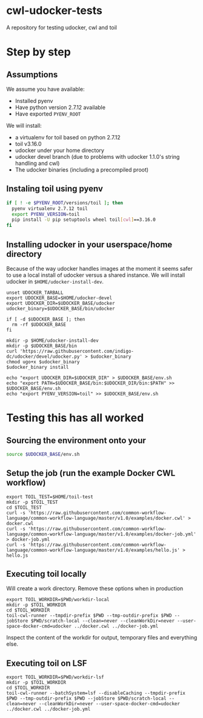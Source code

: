 # cwl-udocker-tests
A repository for testing udocker, cwl and toil

# Step by step

## Assumptions

We assume you have available:

- Installed pyenv
- Have python version 2.7.12 available
- Have exported `PYENV_ROOT`

We will install:

- a virtualenv for toil based on python 2.7.12
- toil v3.16.0
- udocker under your home directory
- udocker devel branch (due to problems with udocker 1.1.0's string handling and cwl)
- The udocker binaries (including a precompiled proot)

## Instaling toil using pyenv

```bash
if [ ! -e $PYENV_ROOT/versions/toil ]; then
  pyenv virtualenv 2.7.12 toil
  export PYENV_VERSION=toil
  pip install -U pip setuptools wheel toil[cwl]==3.16.0
fi
```

## Installing udocker in your userspace/home directory

Because of the way udocker handles images at the moment it seems safer to use a local install of udocker versus a shared instance. We will install udocker in `$HOME/udocker-install-dev`.

```
unset UDOCKER_TARBALL
export UDOCKER_BASE=$HOME/udocker-devel
export UDOCKER_DIR=$UDOCKER_BASE/udocker
udocker_binary=$UDOCKER_BASE/bin/udocker

if [ -d $UDOCKER_BASE ]; then
  rm -rf $UDOCKER_BASE
fi

mkdir -p $HOME/udocker-install-dev
mkdir -p $UDOCKER_BASE/bin
curl 'https://raw.githubusercontent.com/indigo-dc/udocker/devel/udocker.py' > $udocker_binary
chmod ugo+x $udocker_binary
$udocker_binary install

echo "export UDOCKER_DIR=$UDOCKER_DIR" > $UDOCKER_BASE/env.sh
echo "export PATH=$UDOCKER_BASE/bin:$UDOCKER_DIR/bin:$PATH" >> $UDOCKER_BASE/env.sh
echo "export PYENV_VERSION=toil" >> $UDOCKER_BASE/env.sh
```

# Testing this has all worked

## Sourcing the environment onto your 

```bash
source $UDOCKER_BASE/env.sh
```

## Setup the job (run the example Docker CWL workflow) 

```
export TOIL_TEST=$HOME/toil-test
mkdir -p $TOIL_TEST
cd $TOIL_TEST
curl -s 'https://raw.githubusercontent.com/common-workflow-language/common-workflow-language/master/v1.0/examples/docker.cwl' > docker.cwl
curl -s 'https://raw.githubusercontent.com/common-workflow-language/common-workflow-language/master/v1.0/examples/docker-job.yml' > docker-job.yml
curl -s 'https://raw.githubusercontent.com/common-workflow-language/common-workflow-language/master/v1.0/examples/hello.js' > hello.js
```

## Executing toil locally

Will create a work directory. Remove these options when in production

```
export TOIL_WORKDIR=$PWD/workdir-local
mkdir -p $TOIL_WORKDIR
cd $TOIL_WORKDIR
toil-cwl-runner --tmpdir-prefix $PWD --tmp-outdir-prefix $PWD --jobStore $PWD/scratch-local --clean=never --cleanWorkDir=never --user-space-docker-cmd=udocker ../docker.cwl ../docker-job.yml
```

Inspect the content of the workdir for output, temporary files and everything else.

## Executing toil on LSF

```
export TOIL_WORKDIR=$PWD/workdir-lsf
mkdir -p $TOIL_WORKDIR
cd $TOIL_WORKDIR
toil-cwl-runner --batchSystem=lsf --disableCaching --tmpdir-prefix $PWD --tmp-outdir-prefix $PWD --jobStore $PWD/scratch-local --clean=never --cleanWorkDir=never --user-space-docker-cmd=udocker ../docker.cwl ../docker-job.yml
```
